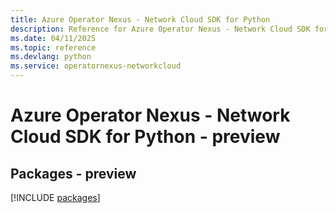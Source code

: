 ```yaml
---
title: Azure Operator Nexus - Network Cloud SDK for Python
description: Reference for Azure Operator Nexus - Network Cloud SDK for Python
ms.date: 04/11/2025
ms.topic: reference
ms.devlang: python
ms.service: operatornexus-networkcloud
---
```

# Azure Operator Nexus - Network Cloud SDK for Python - preview
## Packages - preview
[!INCLUDE [packages](operator-nexus---network-cloud-index.md)]